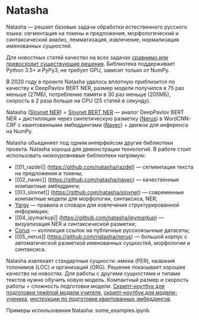 # Natasha

Natasha — решает базовые задачи обработки естественного русского языка: сегментация на токены и предложения, морфологический и синтаксический анализ, лемматизация, извлечение, нормализация именованных сущностей.

 Для новостных статей качество на всех задачах [сравнимо или превосходит существующие решения](https://github.com/natasha/natasha#evaluation). Библиотека поддерживает Python 3.5+ и PyPy3, не требует GPU, зависит только от NumPy.

В 2020 году в проекте Natasha удалось вплотную приблизится по качеству к DeepPavlov BERT NER, размер модели получился в 75 раз меньше (27МБ), потребление памяти в 30 раз меньше (205МБ), скорость в 2 раза больше на CPU (25 статей в секунду).

Natasha ([Slovnet NER](https://github.com/natasha/slovnet#ner)) = [Slovnet BERT NER](https://github.com/natasha/slovnet/blob/master/scripts/02_bert_ner/main.ipynb) — аналог DeepPavlov BERT NER + дистилляция через синтетическую разметку ([Nerus](https://github.com/natasha/nerus)) в WordCNN-CRF c квантованными эмбеддингами ([Navec](https://github.com/natasha/navec)) + движок для инференса на NumPy.

Natasha объединяет под одним интерфейсом другие библиотеки проекта. Natasha хороша для демонстрации технологий. В работе стоит использовать низкоуровневые библиотеки напрямую:

-   [[01_razdel]] (https://github.com/natasha/razdel) — сегментация текста на предложения и токены;
-   [[02_navec]] (https://github.com/natasha/navec) — качественные компактные эмбеддинги;
-   [[03_slovnet]] (https://github.com/natasha/slovnet) — современные компактные модели для морфологии, синтаксиса, NER;
-   [Yargy](https://github.com/natasha/yargy) — правила и словари для извлечения структурированной информации;
-   [[04_ipymarkup]] (https://github.com/natasha/ipymarkup) — визуализация NER и синтаксической разметки;
-   [Corus](https://github.com/natasha/corus) — коллекция ссылок на публичные русскоязычные датасеты;
-   [[05_nerus]] (https://github.com/natasha/nerus) — большой корпус с автоматической разметкой именованных сущностей, морфологии и синтаксиса.

Natasha извлекает стандартные сущности: имена (PER), названия топонимов (LOC) и организаций (ORG). Решение показывает хорошее качество на новостях. 
Для работы с другими сущностями и типами текстов нужно обучить новую модель.  Компактный размер и скорость работы =  сложность подготовки модели. [Скрипт-ноутбук для подготовки тяжёлой модели учителя](https://github.com/natasha/slovnet/blob/master/scripts/02_bert_ner/main.ipynb), [скрипт-ноутбук для модели-ученика](https://github.com/natasha/slovnet/blob/master/scripts/05_ner/main.ipynb), [инструкции по подготовке квантованных эмбеддингов](https://github.com/natasha/navec#development).


Примеры использования Natasha: some_examples.ipynb
